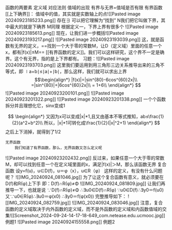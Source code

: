 函数的两要素
	定义域
	对应法则
值域的出现
	有界与无界=值域是否有限
	有界函数
		[[上下确界]]：
			值域中的值，其实就是实数轴上的点![[Pasted image 20240923185233.png]]
			存在∃ 可以把它理解为“找到”
			N我们把它叫做下界，其中最大的就是下确界
			M同理
		根据定义一，下界上界有很多个
		![[Pasted image 20240923185613.png]]
		现在，让我们进一步概括![[Pasted image 20240923193217.png]]
		![[Pasted image 20240923193039.png]]
		 这，就是函数有无界的定义，==找到一个大于零的常数M，让D（定义域）里面的任意一个x，都有|f(x)|≤M==
		 [[有界函数的定义]]。我们可以这样研究，这个界不一定是确界。这个有无界，指的是上下界都有。
	习题：![[Pasted image 20240923193703.png]]
	这里我们要运用到用三角形三边关系推导出来的三角不等式，即 ∣a+b∣≤∣a∣+∣b∣，那么这样，我们就可以求出上界
$$\begin{align*}
	|f(x)|=|sin^{80}-6cos^{60}2x|\\
	=|sin^{80}|+|6cos^{60}2x|\\
	= 1+6\\
\end{align*}
$$
	![[Pasted image 20240923200101.png]]
	![[Pasted image 20240923201322.png]] ![[Pasted image 20240923201338.png]]
	一个个函数拆分并且理想化它，sinx变成1
	
$$
\begin{align*}
	又因为x可以变成|x|*1,且又由基本不等式推知，ab≤\frac{1}{2}(a^2+b^2)\\
所以，|x|*1可转化成\frac{1}{2}(|x|^2+1)
\end{align*}
$$
	之后上下消掉，就得到了1/2

	无界函数
		我们知道了有界函数，那么，无界函数又怎么定义呢
		
![[Pasted image 20240923202432.png]]
反过来，如果任意一个大于零的常数M，却可以找到任意一个在定义域里面的x，满足|f(x)|＞M，那么该函数无界
	复合函数
		设y=f(u)，u∈D(f)，u＝φ（x），u∈R（φ）
		这样的定义，有没有什么问题呢？
		![[IMG_20240924_081046.jpg]]
		为了让这个复合函数有意义，就必须要在D(f)和R(φ)上下手
		即：D(f)∩R(φ)≠Φ
		![[IMG_20240924_081809.jpg]]
		让我们再推导一下，也就是说
		∵D(f)∩R(φ)≠Φ
		∴∃u0∈D(f)∩R(φ)
		∵u0∈D(f)∴∃y0＝f(u0)
		又∵u0∈R(φ)∴∃u0＝φ(x0)
		∴∃y0＝f(φ(x0))
		完整推导如下：
		![[IMG_20240924_082759.jpg]]
		![[IMG_20240924_083046.jpg]]
		注意，复合函数的定义域取决于内外函数的定义域，而不是外函数的定义域和内函数值域的交集![[Screenshot_2024-09-24-14-17-18-649_com.netease.edu.ucmooc.jpg]]
例题1
![[Pasted image 20240924155558.png]]
例题2
